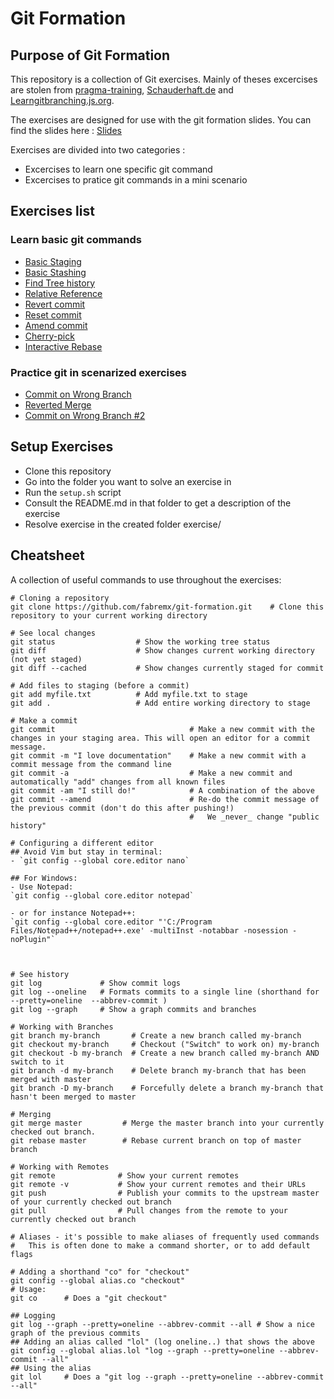 
# Git Formation

## [](https://github.com/fabremx/git-formation#purpose-of-git-katas)Purpose of Git Formation

This repository is a collection of Git exercises. Mainly of theses excercises are stolen from [pragma-training](https://github.com/praqma-training/git-katas), [Schauderhaft.de](http://blog.schauderhaft.de/gitkata/) and [Learngitbranching.js.org](https://learngitbranching.js.org/).

The exercises are designed for use with the git formation slides.
You can find the slides here : [Slides](https://github.com/fabremx/git-formation/tree/master/presentation/slides.pdf)

Exercises are divided into two categories :
- Excercises to learn one specific git command
- Excercises to pratice git commands in a mini scenario

## [](https://github.com/fabremx/git-formation#exercises-list)Exercises list

### Learn basic git commands
-   [Basic Staging](https://github.com/fabremx/git-formation/tree/master/exercises/basic-staging)
-   [Basic Stashing](https://github.com/fabremx/git-formation/tree/master/exercises/basic-stashing)
-   [Find Tree history](https://github.com/fabremx/git-formation/tree/master/exercises/find-tree-history)
-   [Relative Reference](https://github.com/fabremx/git-formation/tree/master/exercises/relative-reference)
-   [Revert commit](https://github.com/fabremx/git-formation/tree/master/exercises/basic-revert)
-   [Reset commit](https://github.com/fabremx/git-formation/tree/master/exercises/basic-reset)
-   [Amend commit](https://github.com/fabremx/git-formation/tree/master/exercises/amend)
-   [Cherry-pick](https://github.com/fabremx/git-formation/tree/master/exercises/cherry-pick)
-   [Interactive Rebase](https://github.com/fabremx/git-formation/tree/master/exercises/interactive-rebase)

### Practice git in scenarized exercises
-   [Commit on Wrong Branch](https://github.com/fabremx/git-formation/tree/master/exercises/commit-on-wrong-branch)
-   [Reverted Merge](https://github.com/fabremx/git-formation/tree/master/exercises/reverted-merge)
-   [Commit on Wrong Branch #2](https://github.com/fabremx/git-formation/tree/master/exercises/commit-on-wrong-branch-2)


## [](https://github.com/fabremx/git-formation#quick-start)Setup Exercises

-   Clone this repository
-   Go into the folder you want to solve an exercise in
-   Run the  `setup.sh`  script
-   Consult the README.md in that folder to get a description of the exercise
-   Resolve exercise in the created folder exercise/

## [](https://github.com/fabremx/git-formation#cheatsheet)Cheatsheet

A collection of useful commands to use throughout the exercises:
  
```shell
# Cloning a repository
git clone https://github.com/fabremx/git-formation.git    # Clone this repository to your current working directory

# See local changes
git status                  # Show the working tree status
git diff                    # Show changes current working directory (not yet staged)
git diff --cached           # Show changes currently staged for commit

# Add files to staging (before a commit)
git add myfile.txt          # Add myfile.txt to stage
git add .                   # Add entire working directory to stage

# Make a commit
git commit                              # Make a new commit with the changes in your staging area. This will open an editor for a commit message.
git commit -m "I love documentation"    # Make a new commit with a commit message from the command line
git commit -a                           # Make a new commit and automatically "add" changes from all known files
git commit -am "I still do!"            # A combination of the above
git commit --amend                      # Re-do the commit message of the previous commit (don't do this after pushing!)
                                        #   We _never_ change "public history"

# Configuring a different editor
## Avoid Vim but stay in terminal:
- `git config --global core.editor nano`

## For Windows:
- Use Notepad:
`git config --global core.editor notepad`

- or for instance Notepad++:
`git config --global core.editor "'C:/Program Files/Notepad++/notepad++.exe' -multiInst -notabbar -nosession -noPlugin"`



# See history
git log             # Show commit logs
git log --oneline   # Formats commits to a single line (shorthand for --pretty=oneline  --abbrev-commit )
git log --graph     # Show a graph commits and branches

# Working with Branches
git branch my-branch       # Create a new branch called my-branch
git checkout my-branch     # Checkout ("Switch" to work on) my-branch
git checkout -b my-branch  # Create a new branch called my-branch AND switch to it
git branch -d my-branch    # Delete branch my-branch that has been merged with master
git branch -D my-branch    # Forcefully delete a branch my-branch that hasn't been merged to master

# Merging
git merge master         # Merge the master branch into your currently checked out branch.
git rebase master        # Rebase current branch on top of master branch

# Working with Remotes
git remote              # Show your current remotes
git remote -v           # Show your current remotes and their URLs
git push                # Publish your commits to the upstream master of your currently checked out branch
git pull                # Pull changes from the remote to your currently checked out branch

# Aliases - it's possible to make aliases of frequently used commands
#   This is often done to make a command shorter, or to add default flags

# Adding a shorthand "co" for "checkout"
git config --global alias.co "checkout"
# Usage:
git co      # Does a "git checkout"

## Logging
git log --graph --pretty=oneline --abbrev-commit --all # Show a nice graph of the previous commits
## Adding an alias called "lol" (log oneline..) that shows the above
git config --global alias.lol "log --graph --pretty=oneline --abbrev-commit --all"
## Using the alias
git lol     # Does a "git log --graph --pretty=oneline --abbrev-commit --all"
```